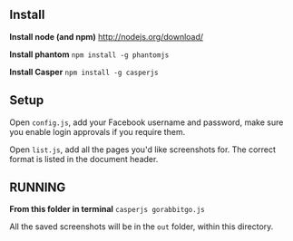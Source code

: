 
Install
-----

**Install node (and npm)**
http://nodejs.org/download/

**Install phantom**
`npm install -g phantomjs`

**Install Casper**
`npm install -g casperjs`

Setup
-----

Open `config.js`, add your Facebook username and password, make sure you enable
login approvals if you require them.

Open `list.js`, add all the pages you'd like screenshots for. The correct format
is listed in the document header.


RUNNING
-------

**From this folder in terminal**
`casperjs gorabbitgo.js`

All the saved screenshots will be in the `out` folder, within this directory.
